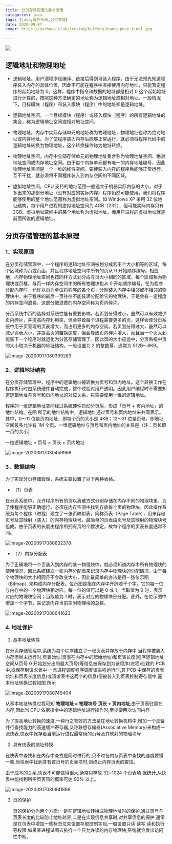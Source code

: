 ```yaml
---
title: 分页存储管理的基本原理
categories: java
tags: [java,操作系统,分页管理] 
date: 2020-09-07
cover: https://gschaos.club/ico/img/huifeng-huang-pose-final.jpg

---
```


![](https://gschaos.club/ico/img/huifeng-huang-pose-final.jpg)



 <!-- more -->



## 

## 逻辑地址和物理地址

-  逻辑地址。用户源程序经编译、链接后得到可装入程序。由于无法预先知道程序装入内存的具体位置，因此不可能在程序中直接使用内存地址，只能暂定程序的起始地址为 0。这样，程序中指令和数据的地址都是相对 0 这个起始地址进行计算的，按照这种方法确定的地址称为逻辑地址或相对地址。一般情况下，目标模块（程序）和装入模块（程序）中的地址都是逻辑地址。

- 逻辑地址空间。一个目标模块（程序）或装入模块（程序）的所有逻辑地址的集合，称为逻辑地址空间或相对地址空间。

- 物理地址。内存中实际存储单元的地址称为物理地址，物理地址也称为绝对地址或内存地址。为了使程序装入内存后能够正常运行，就必须将程序代码中的逻辑地址转换为物理地址，这个转换操作称为地址转换。

- 物理地址空间。内存中全部存储单元的物理地址集合称为物理地址空间、绝对地址空间或内存地址空间。由于每个内存单元都有唯一的内存地址编号，因此物理地址空间是一个一维的线性空间。要使装入内存的程序后能够正常运行、互不干扰，就必须将不同程序装入到内存空间的不同区域。

- 虚拟地址空间。CPU 支持的地址范围一般远大于机器实际内存的大小，对于多出来的那部分地址（没有对应的实际内存）程序仍然可能使用，我们将程序能够使用的整个地址范围称为虚拟地址空间。如 Windows XP 采用 32 位地址结构，每个用户进程的虚拟地址空间为 4GB（232），但可能实际内存只有 2GB。虚拟地址空间中的某个地址称为虚拟地址，而用户进程的虚拟地址就是前面所说的逻辑地址。



## 分页存储管理的基本原理



### 1．实现原理

在分页存储管理中，一个程序的逻辑地址空间被划分成若干个大小相等的区域，每个区域称为页或页面，并且程序地址空间中所有的页从 0 开始顺序编号。相应地，内存物理地址空间也按同样方式划分成与页大小相同的区域，每个区域称为物理块或页框，与页一样内存空间中的所有物理块也从 0 开始顺序编号。在为程序分配内存时，允许以页为单位将程序的各个页，分别装入内存中相邻或不相邻的物理块中。由于程序的最后一页往往不能装满分配给它的物理块，于是会有一定程度的内存空间浪费，这部分被浪费的内存空间称为页内碎片。

分页系统中页的选择对系统性能有重要影响。若页划分得过小，虽然可以有效减少页内碎片，并提高内存利用率，但会导致每个进程需要更多的页，这样会使分页系统中用于页管理的页表增大，而占用更多的内存空间。若页划分得过大，虽然可以减少页表大小，并提高页的置换速度，但会导致页内碎片增大，而且当一个页大到能装下一个程序时就退化为分区存储管理了。因此页的大小应适中，分页系统中页的大小取决于机器的地址结构，一般设置为 2 的整数幂，通常为 512B～8KB。

![image-20200917080339283](https://gitee.com/MysticalYu/pic/raw/master/hexo/image-20200917080339283.png)

### 2．逻辑地址结构

在分页存储管理中，程序中的逻辑地址被转换为页号和页内地址。这个转换工作在程序执行时由系统硬件自动完成，整个过程对用户透明。因此用户编程时不需要知道逻辑地址与页号和页内地址的对应关系，只需要使用一维的逻辑地址。



程序的一维逻辑地址空间经过系统硬件自动分页后，形成「页号 + 页内地址」的地址结构。在图 所示的地址结构中，逻辑地址通过页号和页内地址来共同表示。其中，0～11 位是页内地址，即每个页的大小是 4KB；12～31 位是页号，即地址空间最多允许有 1M 个页。一维逻辑地址与页号和页内地址的关系是（注：页长即一页的大小）



一维逻辑地址 = 页号 × 页长 + 页内地址

![image-20200917080459968](https://gitee.com/MysticalYu/pic/raw/master/hexo/image-20200917080459968.png)



### 3．数据结构

为了实现分页存储管理，系统主要设置了以下两种表格。

- （1）页表

在分页系统中，允许程序所有的页以离散方式分别存储在内存不同的物理块里，为了使程序能够正确运行，必须在内存空间中找到存放每个页的物理块。因此操作系统为每个程序（进程）建立了一张页映射表，简称页表（Page Table），用来存储页号及其映射（装入）的内存物理块号。最简单的页表由页号及其映射的物理块号组成。由于页表的长度由程序所拥有页的个数决定，故每个程序的页表长度通常不同。

![image-20200917080632378](https://gitee.com/MysticalYu/pic/raw/master/hexo/image-20200917080632378.png)

- （2）内存分配表

为了正确地将一个页装入到内存的某一物理块中，就必须知道内存中所有物理块的使用情况，因此系统建立一张内存分配表来记录内存中物理块的分配情况。由于每个物理块的大小相同且不会改变大小，因此最简单的办法是用一张位示图（Bitmap）来构成内存分配表。位示图是指在内存中开辟若干个字，它的每一位与内存中的一个物理块相对应。每一位的值可以是 0 或 1，当取值为 0 时，表示对应的物理块空闲；当取值为 1 时，表示对应的物理块已分配。此外，在位示图中增加一个字节，来记录内存当前空闲物理块的总数。

![image-20200917080641623](https://gitee.com/MysticalYu/pic/raw/master/hexo/image-20200917080641623.png)

### 4. 地址保护

1. 基本地址转换

在分页存储管理中,系统为每个程序建立了一张页表并存放于内存中 当程序被装入内存但尚未运行时,页表始址(页表在内存中的起始地址)和页表长度(程序逻辑地址空间从页号 0 开始划分出的最大页号)等信息被保存到为该程序(进程)创建的 PCB 中,或保存到请求表中 一旦进程调度程序调度该进程运行时,其 PCB 中保存的页表始址和页表长度信息(或请求表中这两个的信息)便被装入到页表控制寄存器中,基本地址转换过程如图 所示

![image-20200917080749404](https://gitee.com/MysticalYu/pic/raw/master/hexo/image-20200917080749404.png)





从基本地址转换过程可知  **物理地址 = 物理块号 页长 + 页内地址**,由于页表驻留在内存,因此当 CPU 依据指令中的逻辑地址进行操作时,至少要两次访问内存

为了提高地址转换的速度,一种行之有效的方法是在地址转换机构中,增加一个具备并行查找能力的高速缓冲寄存器,又称联想存储器(Associative Memory)来构成一张快表,快表中保存着当前运行进程最常用的页号及其映射的物理块号

2. 具有快表的地址转换

在快表中查找和在内存中查找是同时进行的,只不过在内存页表中查找的速度要慢一些,当快表中找到含有该页号的页表项时,则终止内存页表的查找。

由于成本的关系,快表不可能做得很大,通常只存放 32~1024 个页表项 据统计,从快表中能找到所需页表项的概率可达 90% 以上。

![image-20200917080941889](https://gitee.com/MysticalYu/pic/raw/master/hexo/image-20200917080941889.png)

3. 页的保护

   页的保护分为两个方面:一是在逻辑地址转换成物理地址时的保护,通过页号与页表长度的比较防止地址越界;二是在实现信息共享时,对共享信息的保护 通常是在页表中增加一些标志位来设置存取控制字段,一般设置只读 读写 读和执行等权限 如果某进程试图去执行一个只允许读的内存物理块,系统就会发出访问性中断。

   
